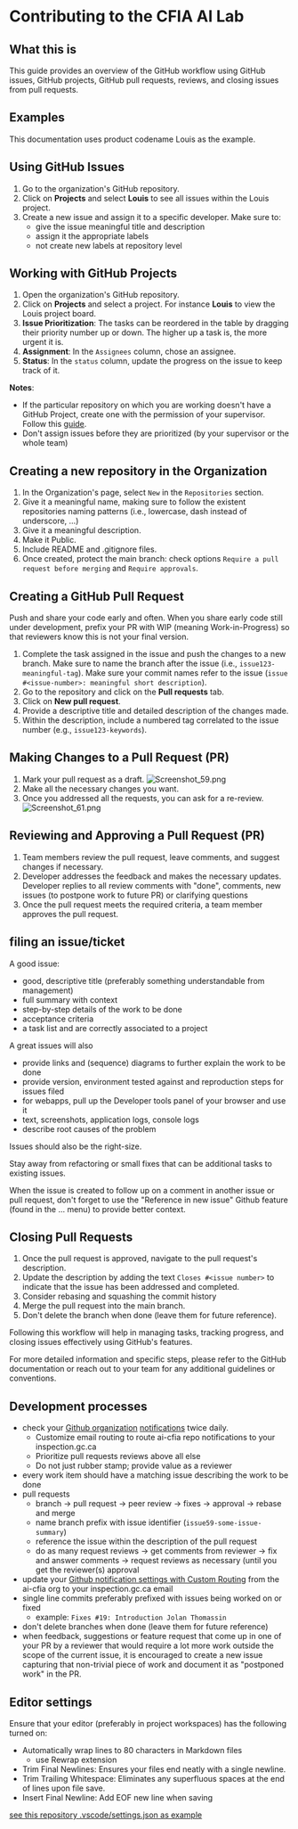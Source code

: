 # Contributing to the CFIA AI Lab

## What this is

This guide provides an overview of the GitHub workflow using GitHub issues,
GitHub projects, GitHub pull requests, reviews, and closing issues from pull
requests.

## Examples

This documentation uses product codename Louis as the example.

## Using GitHub Issues

1. Go to the organization's GitHub repository.
2. Click on **Projects** and select **Louis** to see all issues within the Louis
   project.
3. Create a new issue and assign it to a specific developer. Make sure to:
   - give the issue meaningful title and description
   - assign it the appropriate labels
   - not create new labels at repository level

## Working with GitHub Projects

1. Open the organization's GitHub repository.
2. Click on **Projects** and select a project. For instance **Louis** to view
   the Louis project board.
3. **Issue Prioritization**: The tasks can be reordered in the table by dragging
   their priority number up or down. The higher up a task is, the more urgent it
   is.
4. **Assignment**: In the `Assignees` column, chose an assignee.
5. **Status**: In the `status` column, update the progress on the issue to keep
   track of it.

**Notes**:
- If the particular repository on which you are working doesn't have a GitHub
  Project, create one with the permission of your supervisor. Follow this
  [guide](https://docs.github.com/en/issues/planning-and-tracking-with-projects/learning-about-projects/quickstart-for-projects).
- Don't assign issues before they are prioritized (by your supervisor or the
  whole team)

## Creating a new repository in the Organization

1. In the Organization's page, select `New` in the `Repositories` section.
2. Give it a meaningful name, making sure to follow the existent repositories
   naming patterns (i.e., lowercase, dash instead of underscore, …)
3. Give it a meaningful description.
4. Make it Public.
5. Include README and .gitignore files.
6. Once created, protect the main branch: check options `Require a pull request
   before merging` and `Require approvals`.

## Creating a GitHub Pull Request

Push and share your code early and often. When you share early code still under
development, prefix your PR with WIP (meaning Work-in-Progress) so that
reviewers know this is not your final version.

1. Complete the task assigned in the issue and push the changes to a new branch.
   Make sure to name the branch after the issue (i.e.,
   `issue123-meaningful-tag`). Make sure your commit names refer to the issue
   (`issue #<issue-number>: meaningful short description`).
1. Go to the repository and click on the **Pull requests** tab.
1. Click on **New pull request**.
1. Provide a descriptive title and detailed description of the changes made.
1. Within the description, include a numbered tag correlated to the issue number
   (e.g., `issue123-keywords`).

## Making Changes to a Pull Request (PR)
1. Mark your pull request as a draft.
![Screenshot_59.png](/.attachments/Screenshot_59-8fb3dd7c-dc99-4c2f-8dc1-02dfef9f503b.png)
 2. Make all the necessary changes you want.
3. Once you addressed all the requests, you can ask for a re-review.
![Screenshot_61.png](/.attachments/Screenshot_61-7794e4a4-30af-421c-a70a-306ef0b58b99.png)


## Reviewing and Approving a Pull Request (PR)

1. Team members review the pull request, leave comments, and suggest changes if
   necessary.
2. Developer addresses the feedback and makes the necessary updates. Developer
   replies to all review comments with "done", comments, new issues (to postpone
   work to future PR) or clarifying questions
3. Once the pull request meets the required criteria, a team member approves the
   pull request.

## filing an issue/ticket


A good issue:

* good, descriptive title (preferably something understandable from management)
* full summary with context
* step-by-step details of the work to be done
* acceptance criteria
* a task list and are correctly associated to a project


A great issues will also

* provide links and (sequence) diagrams to further explain the work to be done
* provide version, environment tested against and reproduction steps for issues
  filed
* for webapps, pull up the Developer tools panel of your browser and use it
* text, screenshots, application logs, console logs
* describe root causes of the problem

Issues should also be the right-size.

Stay away from refactoring or small fixes that can be additional tasks to
existing issues.

When the issue is created to follow up on a comment in another issue or pull
request, don't forget to use the "Reference in new issue" Github feature (found
in the ... menu) to provide better context.

## Closing Pull Requests

1. Once the pull request is approved, navigate to the pull request's
   description.
1. Update the description by adding the text `Closes #<issue number>` to
   indicate that the issue has been addressed and completed.
1. Consider rebasing and squashing the commit history
1. Merge the pull request into the main branch.
1. Don't delete the branch when done (leave them for future reference).

Following this workflow will help in managing tasks, tracking progress, and
closing issues effectively using GitHub's features.

For more detailed information and specific steps, please refer to the GitHub
documentation or reach out to your team for any additional guidelines or
conventions.

## Development processes

* check your [Github organization](https://github.com/ai-cfia)
  [notifications](https://github.com/notifications) twice daily.
  * Customize email routing to route ai-cfia repo notifications to your
    inspection.gc.ca
  * Prioritize pull requests reviews above all else
  * Do not just rubber stamp; provide value as a reviewer
* every work item should have a matching issue describing the work to be done
* pull requests
  * branch -> pull request -> peer review -> fixes -> approval -> rebase and
    merge
  * name branch prefix with issue identifier (```issue59-some-issue-summary```)
  * reference the issue within the description of the pull request
  * do as many request reviews -> get comments from reviewer -> fix and answer
    comments -> request reviews as necessary (until you get the reviewer(s)
    approval
* update your [Github notification settings with Custom
  Routing](https://github.com/settings/notifications/custom_routing) from the
  ai-cfia org to your inspection.gc.ca email
* single line commits preferably prefixed with issues being worked on or fixed
  * example: `Fixes #19: Introduction Jolan Thomassin`
* don't delete branches when done (leave them for future reference)
* when feedback, suggestions or feature request that come up in one of your PR
  by a reviewer that would require a lot more work outside the scope of the
  current issue, it is encouraged to create a new issue capturing that
  non-trivial piece of work and document it as "postponed work" in the PR.

## Editor settings

Ensure that your editor (preferably in project workspaces) has the following
turned on:

* Automatically wrap lines to 80 characters in Markdown files
  * use Rewrap extension
* Trim Final Newlines: Ensures your files end neatly with a single newline.
* Trim Trailing Whitespace: Eliminates any superfluous spaces at the end of
  lines upon file save.
* Insert Final Newline: Add EOF new line when saving

[see this repository .vscode/settings.json as example](/.vscode/settings.json)
